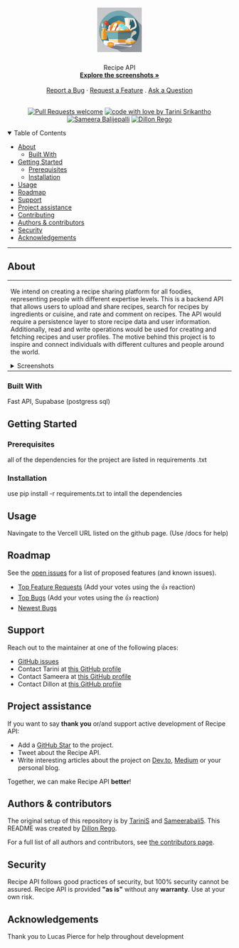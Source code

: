 <h1 align="center">
  <a href="https://github.com/TariniS/recipe_api">
    <!-- Please provide path to your logo here -->
    <img src="docs/images/logo.png" alt="Logo" width="100" height="100">
  </a>
</h1>

<div align="center">
  Recipe API
  <br />
  <a href="#about"><strong>Explore the screenshots »</strong></a>
  <br />
  <br />
  <a href="https://github.com/TariniS/recipe_api/issues/new?assignees=&labels=bug&template=01_BUG_REPORT.md&title=bug%3A+">Report a Bug</a>
  ·
  <a href="https://github.com/TariniS/recipe_api/issues/new?assignees=&labels=enhancement&template=02_FEATURE_REQUEST.md&title=feat%3A+">Request a Feature</a>
  .
  <a href="https://github.com/TariniS/recipe_ap/issues/new?assignees=&labels=question&template=04_SUPPORT_QUESTION.md&title=support%3A+">Ask a Question</a>
</div>

<div align="center">
<br />

<!-- [![Project license](https://img.shields.io/github/license/TariniS/recipe_api.svg?style=flat-square)](LICENSE) -->

[![Pull Requests welcome](https://img.shields.io/badge/PRs-welcome-ff69b4.svg?style=flat-square)](https://github.com/TariniS/recipe_api/issues?q=is%3Aissue+is%3Aopen+label%3A%22help+wanted%22)
[![code with love by Tarini Srikantho](https://img.shields.io/badge/%3C%2F%3E%20with%20%E2%99%A5%20by-TariniS-A020F0.svg?style=flat-square)](https://github.com/TariniS)
[![Sameera Balijepalli](https://img.shields.io/badge/-SameraBali5-0000ff.svg?style=flat-square)](https://github.com/sameerabali5)
[![Dillon Rego](https://img.shields.io/badge/-DillonRego-148513.svg?style=flat-square)](https://github.com/DillonRego)

</div>

<details open="open">
<summary>Table of Contents</summary>

- [About](#about)
  - [Built With](#built-with)
- [Getting Started](#getting-started)
  - [Prerequisites](#prerequisites)
  - [Installation](#installation)
- [Usage](#usage)
- [Roadmap](#roadmap)
- [Support](#support)
- [Project assistance](#project-assistance)
- [Contributing](#contributing)
- [Authors & contributors](#authors--contributors)
- [Security](#security)
- [Acknowledgements](#acknowledgements)

</details>

---

## About

<table><tr><td>

We intend on creating a recipe sharing platform for all foodies, representing people with different expertise levels. This is a backend API that allows users to upload and share recipes, search for recipes by ingredients or cuisine, and rate and comment on recipes. The API would require a persistence layer to store recipe data and user information. Additionally, read and write operations would be used for creating and fetching recipes and user profiles. The motive behind this project is to inspire and connect individuals with different cultures and people around the world.

<details>
<summary>Screenshots</summary>
<br>

> **[?]**
> Please provide your screenshots here.

|                               Home Page                               |                                Docs Page                               |
| :-------------------------------------------------------------------: | :--------------------------------------------------------------------: |
| <img src="docs/images/screenshot1.png" title="Home Page" width="100%"> | <img src="docs/images/screenshot2.png" title="Docs Page" width="100%"> |

</details>

</td></tr></table>

### Built With

Fast API,
Supabase (postgress sql)

## Getting Started

### Prerequisites

all of the dependencies for the project are listed in requirements .txt

### Installation

use pip install -r requirements.txt to intall the dependencies

## Usage

Navingate to the Vercell URL listed on the github page. (Use /docs for help)

## Roadmap

See the [open issues](https://github.com/TariniS/recipe_ap/issues) for a list of proposed features (and known issues).

- [Top Feature Requests](https://github.com/TariniS/recipe_ap/issues?q=label%3Aenhancement+is%3Aopen+sort%3Areactions-%2B1-desc) (Add your votes using the 👍 reaction)
- [Top Bugs](https://github.com/TariniS/recipe_ap/issues?q=is%3Aissue+is%3Aopen+label%3Abug+sort%3Areactions-%2B1-desc) (Add your votes using the 👍 reaction)
- [Newest Bugs](https://github.com/TariniS/recipe_ap/issues?q=is%3Aopen+is%3Aissue+label%3Abug)

## Support
Reach out to the maintainer at one of the following places:

- [GitHub issues](https://github.com/TariniS/recipe_ap/issues/new?assignees=&labels=question&template=04_SUPPORT_QUESTION.md&title=support%3A+)
- Contact Tarini at [this GitHub profile](https://github.com/TariniS)
- Contact Sameera at [this GitHub profile](https://github.com/sameerabali5)
- Contact Dillon at [this GitHub profile](https://github.com/DillonRego)

## Project assistance

If you want to say **thank you** or/and support active development of Recipe API:

- Add a [GitHub Star](https://github.com/TariniS/recipe_ap) to the project.
- Tweet about the Recipe API.
- Write interesting articles about the project on [Dev.to](https://dev.to/), [Medium](https://medium.com/) or your personal blog.

Together, we can make Recipe API **better**!

## Authors & contributors

The original setup of this repository is by [TariniS](https://github.com/TariniS) and [Sameerabali5](https://github.com/sameerabali5).
This README was created by [Dillon Rego](https://github.com/DillonRego).

For a full list of all authors and contributors, see [the contributors page](https://github.com/TariniS/recipe_ap/contributors).

## Security

Recipe API follows good practices of security, but 100% security cannot be assured.
Recipe API is provided **"as is"** without any **warranty**. Use at your own risk.

## Acknowledgements

Thank you to Lucas Pierce for help throughout development
